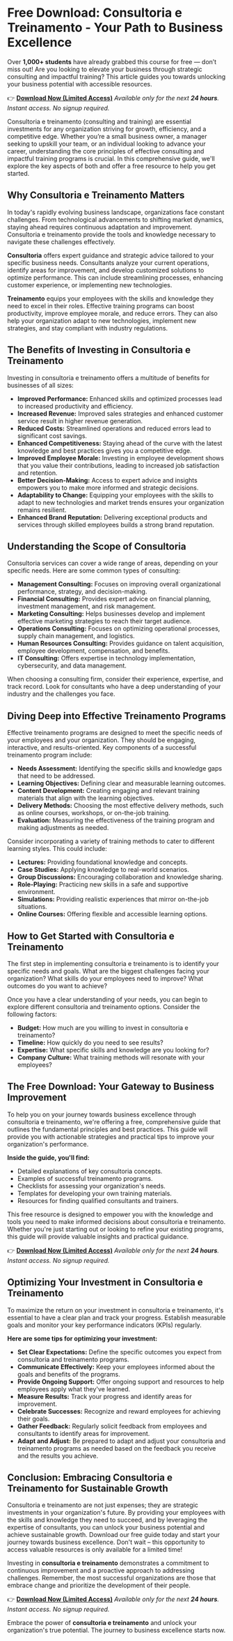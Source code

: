 # Free Download: Consultoria e Treinamento - Your Path to Business Excellence

Over **1,000+ students** have already grabbed this course for free — don’t miss out! Are you looking to elevate your business through strategic consulting and impactful training? This article guides you towards unlocking your business potential with accessible resources.

👉 [**Download Now (Limited Access)**](https://udemywork.com/consultoria-e-treinamento)
_Available only for the next **24 hours**. Instant access. No signup required._

Consultoria e treinamento (consulting and training) are essential investments for any organization striving for growth, efficiency, and a competitive edge. Whether you’re a small business owner, a manager seeking to upskill your team, or an individual looking to advance your career, understanding the core principles of effective consulting and impactful training programs is crucial. In this comprehensive guide, we'll explore the key aspects of both and offer a free resource to help you get started.

## Why Consultoria e Treinamento Matters

In today's rapidly evolving business landscape, organizations face constant challenges. From technological advancements to shifting market dynamics, staying ahead requires continuous adaptation and improvement. Consultoria e treinamento provide the tools and knowledge necessary to navigate these challenges effectively.

**Consultoria** offers expert guidance and strategic advice tailored to your specific business needs. Consultants analyze your current operations, identify areas for improvement, and develop customized solutions to optimize performance. This can include streamlining processes, enhancing customer experience, or implementing new technologies.

**Treinamento** equips your employees with the skills and knowledge they need to excel in their roles. Effective training programs can boost productivity, improve employee morale, and reduce errors. They can also help your organization adapt to new technologies, implement new strategies, and stay compliant with industry regulations.

## The Benefits of Investing in Consultoria e Treinamento

Investing in consultoria e treinamento offers a multitude of benefits for businesses of all sizes:

*   **Improved Performance:** Enhanced skills and optimized processes lead to increased productivity and efficiency.
*   **Increased Revenue:** Improved sales strategies and enhanced customer service result in higher revenue generation.
*   **Reduced Costs:** Streamlined operations and reduced errors lead to significant cost savings.
*   **Enhanced Competitiveness:** Staying ahead of the curve with the latest knowledge and best practices gives you a competitive edge.
*   **Improved Employee Morale:** Investing in employee development shows that you value their contributions, leading to increased job satisfaction and retention.
*   **Better Decision-Making:** Access to expert advice and insights empowers you to make more informed and strategic decisions.
*   **Adaptability to Change:** Equipping your employees with the skills to adapt to new technologies and market trends ensures your organization remains resilient.
*   **Enhanced Brand Reputation:** Delivering exceptional products and services through skilled employees builds a strong brand reputation.

## Understanding the Scope of Consultoria

Consultoria services can cover a wide range of areas, depending on your specific needs. Here are some common types of consulting:

*   **Management Consulting:** Focuses on improving overall organizational performance, strategy, and decision-making.
*   **Financial Consulting:** Provides expert advice on financial planning, investment management, and risk management.
*   **Marketing Consulting:** Helps businesses develop and implement effective marketing strategies to reach their target audience.
*   **Operations Consulting:** Focuses on optimizing operational processes, supply chain management, and logistics.
*   **Human Resources Consulting:** Provides guidance on talent acquisition, employee development, compensation, and benefits.
*   **IT Consulting:** Offers expertise in technology implementation, cybersecurity, and data management.

When choosing a consulting firm, consider their experience, expertise, and track record. Look for consultants who have a deep understanding of your industry and the challenges you face.

## Diving Deep into Effective Treinamento Programs

Effective treinamento programs are designed to meet the specific needs of your employees and your organization. They should be engaging, interactive, and results-oriented. Key components of a successful treinamento program include:

*   **Needs Assessment:** Identifying the specific skills and knowledge gaps that need to be addressed.
*   **Learning Objectives:** Defining clear and measurable learning outcomes.
*   **Content Development:** Creating engaging and relevant training materials that align with the learning objectives.
*   **Delivery Methods:** Choosing the most effective delivery methods, such as online courses, workshops, or on-the-job training.
*   **Evaluation:** Measuring the effectiveness of the training program and making adjustments as needed.

Consider incorporating a variety of training methods to cater to different learning styles. This could include:

*   **Lectures:** Providing foundational knowledge and concepts.
*   **Case Studies:** Applying knowledge to real-world scenarios.
*   **Group Discussions:** Encouraging collaboration and knowledge sharing.
*   **Role-Playing:** Practicing new skills in a safe and supportive environment.
*   **Simulations:** Providing realistic experiences that mirror on-the-job situations.
*   **Online Courses:** Offering flexible and accessible learning options.

## How to Get Started with Consultoria e Treinamento

The first step in implementing consultoria e treinamento is to identify your specific needs and goals. What are the biggest challenges facing your organization? What skills do your employees need to improve? What outcomes do you want to achieve?

Once you have a clear understanding of your needs, you can begin to explore different consultoria and treinamento options. Consider the following factors:

*   **Budget:** How much are you willing to invest in consultoria e treinamento?
*   **Timeline:** How quickly do you need to see results?
*   **Expertise:** What specific skills and knowledge are you looking for?
*   **Company Culture:** What training methods will resonate with your employees?

## The Free Download: Your Gateway to Business Improvement

To help you on your journey towards business excellence through consultoria e treinamento, we're offering a free, comprehensive guide that outlines the fundamental principles and best practices. This guide will provide you with actionable strategies and practical tips to improve your organization's performance.

**Inside the guide, you'll find:**

*   Detailed explanations of key consultoria concepts.
*   Examples of successful treinamento programs.
*   Checklists for assessing your organization's needs.
*   Templates for developing your own training materials.
*   Resources for finding qualified consultants and trainers.

This free resource is designed to empower you with the knowledge and tools you need to make informed decisions about consultoria e treinamento. Whether you're just starting out or looking to refine your existing programs, this guide will provide valuable insights and practical guidance.

👉 [**Download Now (Limited Access)**](https://udemywork.com/consultoria-e-treinamento)
_Available only for the next **24 hours**. Instant access. No signup required._

## Optimizing Your Investment in Consultoria e Treinamento

To maximize the return on your investment in consultoria e treinamento, it's essential to have a clear plan and track your progress. Establish measurable goals and monitor your key performance indicators (KPIs) regularly.

**Here are some tips for optimizing your investment:**

*   **Set Clear Expectations:** Define the specific outcomes you expect from consultoria and treinamento programs.
*   **Communicate Effectively:** Keep your employees informed about the goals and benefits of the programs.
*   **Provide Ongoing Support:** Offer ongoing support and resources to help employees apply what they've learned.
*   **Measure Results:** Track your progress and identify areas for improvement.
*   **Celebrate Successes:** Recognize and reward employees for achieving their goals.
*   **Gather Feedback:** Regularly solicit feedback from employees and consultants to identify areas for improvement.
*   **Adapt and Adjust:** Be prepared to adapt and adjust your consultoria and treinamento programs as needed based on the feedback you receive and the results you achieve.

## Conclusion: Embracing Consultoria e Treinamento for Sustainable Growth

Consultoria e treinamento are not just expenses; they are strategic investments in your organization's future. By providing your employees with the skills and knowledge they need to succeed, and by leveraging the expertise of consultants, you can unlock your business potential and achieve sustainable growth. Download our free guide today and start your journey towards business excellence. Don't wait – this opportunity to access valuable resources is only available for a limited time!

Investing in **consultoria e treinamento** demonstrates a commitment to continuous improvement and a proactive approach to addressing challenges. Remember, the most successful organizations are those that embrace change and prioritize the development of their people.

👉 [**Download Now (Limited Access)**](https://udemywork.com/consultoria-e-treinamento)
_Available only for the next **24 hours**. Instant access. No signup required._

Embrace the power of **consultoria e treinamento** and unlock your organization's true potential. The journey to business excellence starts now.
